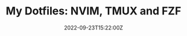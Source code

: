 ---
title: "My Dotfiles: NVIM, TMUX and FZF"
date: 2022-09-23T15:22:00Z
tags:
 - golang
 - clojure
 - docker
image: ../../assets/projects/test.jpg
imageAlt: Test
---